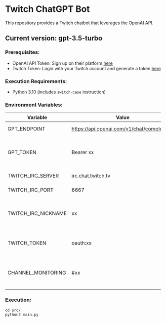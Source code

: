 # Twitch ChatGPT Bot

This repository provides a Twitch chatbot that leverages the OpenAI API.

## Current version: gpt-3.5-turbo

### Prerequisites:

- OpenAI API Token: Sign up on their platform [here](https://platform.openai.com/signup)
- Twitch Token: Login with your Twitch account and generate a token [here](https://twitchtokengenerator.com/)

### Execution Requirements:

- Python 3.10 (includes `switch`-`case` instruction)

### Environment Variables:

| Variable | Value | Description |
| --- | --- | --- |
| GPT_ENDPOINT | https://api.openai.com/v1/chat/completions | OpenAI API endpoint |
| GPT_TOKEN | Bearer xx | Token for your registered OpenAI account |
| TWITCH_IRC_SERVER | irc.chat.twitch.tv | Twitch IRC URL |
| TWITCH_IRC_PORT | 6667 | Twitch IRC port |
| TWITCH_IRC_NICKNAME | xx | Nickname of the account used as a bot |
| TWITCH_TOKEN | oauth:xx | Token for the account used as a bot |
| CHANNEL_MONITORING | #xx | Name of the channel to monitor, preceded by '#' |

### Execution:
``` 
cd src/  
python3 main.py
```
